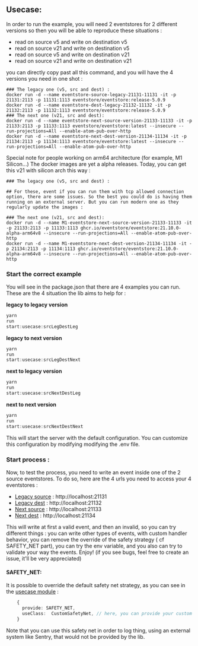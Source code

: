 ## Usecase:

In order to run the example, you will need 2 eventstores for 2 different versions so then you will be able to reproduce
these situations :

- read on source v5 and write on destination v5
- read on source v21 and write on destination v5
- read on source v5 and write on destination v21
- read on source v21 and write on destination v21

you can directly copy past all this command, and you will have the 4 versions you need in one shot :

```shell
### The legacy one (v5, src and dest) :
docker run -d --name eventstore-source-legacy-21131-11131 -it -p 21131:2113 -p 11131:1113 eventstore/eventstore:release-5.0.9
docker run -d --name eventstore-dest-legacy-21132-11132 -it -p 21132:2113 -p 11132:1113 eventstore/eventstore:release-5.0.9
### The next one (v21, src and dest):
docker run -d --name eventstore-next-source-version-21133-11133 -it -p 21133:2113 -p 11133:1113 eventstore/eventstore:latest --insecure --run-projections=All --enable-atom-pub-over-http
docker run -d --name eventstore-next-dest-version-21134-11134 -it -p 21134:2113 -p 11134:1113 eventstore/eventstore:latest --insecure --run-projections=All --enable-atom-pub-over-http
```

Special note for people working on arm64 architecture (for example, M1 Silicon...) The docker images are yet a alpha
releases. Today, you can get this v21 with silicon arch this way :

```shell
### The legacy one (v5, src and dest) :

## For these, event if you can run them with tcp allowed connection option, there are some issues. So the best you could do is having them running on an external server. But you can run modern one as they regularly update the images :  

### The next one (v21, src and dest):
docker run -d --name M1-eventstore-next-source-version-21133-11133 -it -p 21133:2113 -p 11133:1113 ghcr.io/eventstore/eventstore:21.10.0-alpha-arm64v8 --insecure --run-projections=All --enable-atom-pub-over-http
docker run -d --name M1-eventstore-next-dest-version-21134-11134 -it -p 21134:2113 -p 11134:1113 ghcr.io/eventstore/eventstore:21.10.0-alpha-arm64v8 --insecure --run-projections=All --enable-atom-pub-over-http

```

### Start the correct example

You will see in the package.json that there are 4 examples you can run. These are the 4 situation the lib aims to help
for :

**legacy to legacy version**

```typescript
yarn
run
start:usecase:srcLegDestLeg
```

**legacy to next version**

```typescript
yarn
run
start:usecase:srcLegDestNext
```

**next to legacy version**

```typescript
yarn
run
start:usecase:srcNextDestLeg
```

**next to next version**

```typescript
yarn
run
start:usecase:srcNextDestNext
```

This will start the server with the default configuration. You can customize this configuration by modifying modifying
the .env file.

### Start process :

Now, to test the process, you need to write an event inside one of the 2 source eventstores. To do so, here are the 4
urls you need to access your 4 eventstores :

- [Legacy source](http://localhost:21131) : http://localhost:21131
- [Legacy dest](http://localhost:21132) : http://localhost:21132
- [Next source](http://localhost:21133) : http://localhost:21133
- [Next dest](http://localhost:21134) : http://localhost:21134

This will write at first a valid event, and then an invalid, so you can try different things :
you can write other types of events, with custom handler behavior, you can remove the override of the safety strategy (
cf SAFETY_NET part), you can try the env variable, and you also can try to validate your way the events. Enjoy! (if you
see bugs, feel free to create an issue, it'll be very appreciated)

#### SAFETY_NET:

It is possible to override the default safety net strategy, as you can see in
the [usecase module](src/usecase.module.ts) :

```typescript
    {
      provide: SAFETY_NET,
      useClass:  CustomSafetyNet, // here, you can provide your custom strategy
    }
```

Note that you can use this safety net in order to log thing, using an external system like Sentry, that would not be
provided by the lib.
